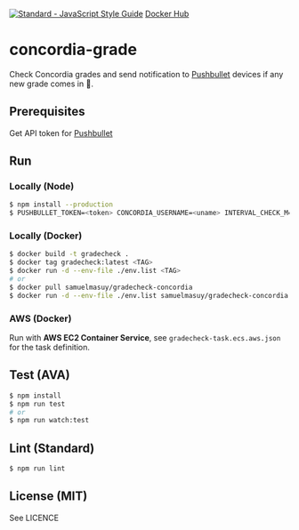 [![Standard - JavaScript Style Guide](https://img.shields.io/badge/code%20style-standard-brightgreen.svg)](http://standardjs.com/)
[Docker Hub](https://hub.docker.com/r/samuelmasuy/gradecheck-concordia/)

# concordia-grade

Check Concordia grades and send notification to [Pushbullet](https://docs.pushbullet.com/) devices if any new grade comes in 💯.

## Prerequisites

Get API token for [Pushbullet](https://docs.pushbullet.com/)

## Run

### Locally (Node)

```bash
$ npm install --production
$ PUSHBULLET_TOKEN=<token> CONCORDIA_USERNAME=<uname> INTERVAL_CHECK_M=<in min> CONCORDIA_PASSWORD=<password> npm start
```

### Locally (Docker)

```bash
$ docker build -t gradecheck .
$ docker tag gradecheck:latest <TAG>
$ docker run -d --env-file ./env.list <TAG>
# or
$ docker pull samuelmasuy/gradecheck-concordia
$ docker run -d --env-file ./env.list samuelmasuy/gradecheck-concordia:latest
```

### AWS (Docker)

Run with **AWS EC2 Container Service**, see `gradecheck-task.ecs.aws.json`
for the task definition.

## Test (AVA)

```bash
$ npm install
$ npm run test
# or
$ npm run watch:test
```

## Lint (Standard)

```bash
$ npm run lint
```
## License (MIT)

See LICENCE
